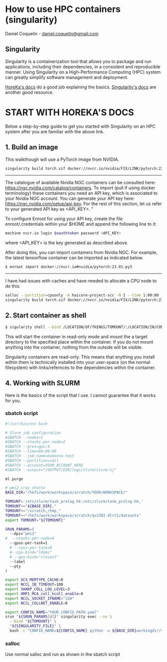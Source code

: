 
# How to use HPC containers (singularity)

Daniel Coquelin - daniel.coquelin@gmail.com

## Singularity
Singularity is a containerization tool that allows you to package and run applications, 
including their dependencies, in a consistent and reproducible manner. Using Singularity 
on a High-Performance Computing (HPC) system can greatly simplify software management and deployment. 

[HoreKa's docs](https://www.nhr.kit.edu/userdocs/horeka/containers/) do a good job explaining the basics.
[Singularity's docs](https://docs.sylabs.io/guides/3.0/user-guide/quick_start.html) are another good resource.

# START WITH HOREKA'S DOCS

Below a step-by-step guide to get you started with Singularity on an HPC system after you are familiar with the above link.

## 1. Build an image

This walkthough will use a PyTorch image from NVIDIA.

```bash
singularity build torch.sif docker://nvcr.io/nvidia/FIX/LINK/pytorch:23.09-py3
```

---

The catalogue of available Nvidia NGC containers can be consulted here: https://ngc.nvidia.com/catalog/containers. To import (pull if using docker terminology) these containers you need an API key, which is associated to your Nvidia NGC account. You can generate your API key here: https://ngc.nvidia.com/setup/api-key. For the rest of this section, let us refer to your generated API key as <API_KEY>. "

To configure Enroot for using your API key, create the file enroot/.credentials within your $HOME and append the following line to it:

```bash
machine nvcr.io login $oauthtoken password <API_KEY>
```
where <API_KEY> is the key generated as described above. 

After doing this, you can import containers from Nvidia NGC. For example, the latest tensorflow container can be imported as indicated below. 
```
$ enroot import docker://nvcr.io#nvidia/pytorch:23.01-py3
```
---

I have had issues with caches and have needed to allocate a CPU node to do this:
```bash
salloc --partition=cpuonly -A haicore-project-scc -N 1 --time 1:00:00 
singularity build torch.sif docker://nvcr.io/nvidia/FIX/LINK/pytorch:23.09-py3
```
	
## 2. Start container as shell

```bash
$ sigularity shell --bind /LOCATION/OF/THINGS/TOMOUNT/:/LOCATION/IN/CONTAINER/TO/MOUNT/THEM/TO torch.sif
```

This will start the container in read-only mode and mount the a target directory to the specified place within the container.
If you do not mount anything into the container, nothing from the outside will be visible.

Singularity containers are read-only. This means that anything you install within them is technically installed into your user-space
(on the normal filesystem) with links/refernces to the dependencies within the container.

## 4. Working with SLURM

Here is the basics of the script that I use. I cannot guarantee that it works for you.

### sbatch script
```bash
#!/usr/bin/env bash

# Slurm job configuration
#SBATCH --nodes=1
#SBATCH --ntasks-per-node=2
#SBATCH --gres=gpu:4
#SBATCH --time=04:00:00
#SBATCH --job-name=madonna-test
#SBATCH --partition=sdil
#SBATCH --account=YOUR_ACCOUNT_HERE
#SBATCH --output="/OUTPUT/DIR/logs/slurm/slurm-%j"

ml purge

# pmi2 cray_shasta
BASE_DIR="/hkfs/work/workspace/scratch/YOUR/WORKSPACE/"

TOMOUNT='/etc/slurm/task_prolog.hk:/etc/slurm/task_prolog.hk,'
TOMOUNT+="${BASE_DIR},"
TOMOUNT+="/scratch,/tmp,"
TOMOUNT+="/hkfs/work/workspace/scratch/qv2382-dlrt2/datasets"
export TOMOUNT="${TOMOUNT}"

SRUN_PARAMS=(
  --mpi="pmi2"
#  --ntasks-per-node=4
  --gpus-per-task=1
  # --cpus-per-task=8
  #--cpu-bind="ldoms"
  # --gpu-bind="closest"
  --label
  --pty
)

export UCX_MEMTYPE_CACHE=0
export NCCL_IB_TIMEOUT=100
export SHARP_COLL_LOG_LEVEL=3
export OMPI_MCA_coll_hcoll_enable=0
export NCCL_SOCKET_IFNAME="ib0"
export NCCL_COLLNET_ENABLE=0

export CONFIG_NAME="YOUR_CONFIG_PATH.yaml"
srun "${SRUN_PARAMS[@]}" singularity exec --nv \
  --bind "${TOMOUNT}" \
  "${SINGULARITY_FILE}" \
  bash -c "CONFIG_NAME=${CONFIG_NAME} python -u ${BASE_DIR}workingdir/scripts/train.py"
```

### salloc
Use normal salloc and run as shown in the sbatch script
